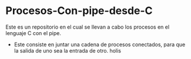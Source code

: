 # Procesos-Con-pipe-desde-C
Este es un repositorio en el cual se llevan a cabo los procesos en el lenguaje C con el pipe. 

* Este consiste en juntar una cadena de procesos conectados, para que la salida de uno sea la entrada de otro. holis
